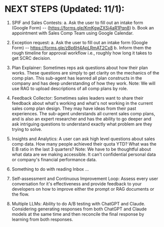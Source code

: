 # NEXT STEPS (Updated: 11/1):

1) SPIF and Sales Contests: 
    a. Ask the user to fill out an intake form (Google Form) -- (https://forms.gle/KmKgwZXSj4aR1Pqn8)
    b. Book an appointment with Sales Comp Team using Google Calendar.

2) Exception request: 
    a. Ask the user to fill out an intake form (Google Form) -- https://forms.gle/zBp6H4ApLRmAT2Cx8
    b. Inform them the rough timeline for approval workflow i.e., roughly how long it takes to get SCRC decision.

3) Plan Explainer: 
    Sometimes reps ask questions about how their plan works. These questions are simply to get clarity on the mechanics of the comp plan. This sub-agent has leanred all plan constructs in the company and has deep understanding of how they work. Note: We will use RAG to upload descriptions of all comp plans by role. 

4) Feedback Collector: 
    Sometimes sales leaders want to share their feedback about what's working and what's not working in the current sales comp plan design. They may have ideas from their past experiences. The sub-agent understands all current sales comp plans, and is also an expert researcher and has the ability to go deeper and ask intriguing questions to understand exactly what problem are they trying to solve.

5) Insights and Analytics: 
    A user can ask high level questions about sales comp data. How many people achieved their quota YTD? What was the E:B ratio in the last 3 quarters? Note: We have to be thoughtful about what data are we making accessible. It can't confidential personal data or company's financial performance data.

6) Something to do with reading Inbox ...

7) Self-assessment and Continuous Improvement Loop:
Assess every user conversation for it's effectiveness and provide feedback to your developers on how to improve either the prompt or RAG documents or the flow. 

8) Multiple LLMs:
Ability to do A/B testing with ChatGPT and Claude. Considering generating responses from both ChatGPT and Claude models at the same time and then reconcile the final response by learning from both responses.

